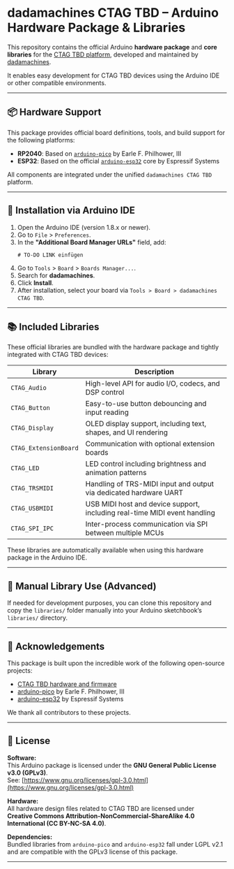 # dadamachines CTAG TBD – Arduino Hardware Package & Libraries

This repository contains the official Arduino **hardware package** and **core libraries** for the [CTAG TBD platform](https://github.com/ctag-fh-kiel/ctag-tbd), developed and maintained by [dadamachines](https://www.dadamachines.com).

It enables easy development for CTAG TBD devices using the Arduino IDE or other compatible environments.

---

## 📦 Hardware Support

This package provides official board definitions, tools, and build support for the following platforms:

- **RP2040**: Based on [`arduino-pico`](https://github.com/earlephilhower/arduino-pico) by Earle F. Philhower, III  
- **ESP32**: Based on the official [`arduino-esp32`](https://github.com/espressif/arduino-esp32) core by Espressif Systems

All components are integrated under the unified `dadamachines CTAG TBD` platform.

---

## 🚀 Installation via Arduino IDE

1. Open the Arduino IDE (version 1.8.x or newer).
2. Go to `File` > `Preferences`.
3. In the **"Additional Board Manager URLs"** field, add:
    ```
    # TO-DO LINK einfügen
    ```
4. Go to `Tools` > `Board` > `Boards Manager...`.
5. Search for **dadamachines**.
6. Click **Install**.
7. After installation, select your board via `Tools > Board > dadamachines CTAG TBD`.

---

## 📚 Included Libraries

These official libraries are bundled with the hardware package and tightly integrated with CTAG TBD devices:

| Library               | Description                                                                 |
|-----------------------|-----------------------------------------------------------------------------|
| `CTAG_Audio`          | High-level API for audio I/O, codecs, and DSP control                       |
| `CTAG_Button`         | Easy-to-use button debouncing and input reading                             |
| `CTAG_Display`        | OLED display support, including text, shapes, and UI rendering              |
| `CTAG_ExtensionBoard` | Communication with optional extension boards                                |
| `CTAG_LED`            | LED control including brightness and animation patterns                     |
| `CTAG_TRSMIDI`        | Handling of TRS-MIDI input and output via dedicated hardware UART           |
| `CTAG_USBMIDI`        | USB MIDI host and device support, including real-time MIDI event handling   |
| `CTAG_SPI_IPC`        | Inter-process communication via SPI between multiple MCUs                   |


These libraries are automatically available when using this hardware package in the Arduino IDE.

---

## 🔧 Manual Library Use (Advanced)

If needed for development purposes, you can clone this repository and copy the `libraries/` folder manually into your Arduino sketchbook’s `libraries/` directory.

---

## 🙏 Acknowledgements

This package is built upon the incredible work of the following open-source projects:

- [CTAG TBD hardware and firmware](https://github.com/ctag-fh-kiel/ctag-tbd)
- [arduino-pico](https://github.com/earlephilhower/arduino-pico) by Earle F. Philhower, III
- [arduino-esp32](https://github.com/espressif/arduino-esp32) by Espressif Systems

We thank all contributors to these projects.

---

## 📜 License

**Software:**  
This Arduino package is licensed under the **GNU General Public License v3.0 (GPLv3)**.  
See: [https://www.gnu.org/licenses/gpl-3.0.html](https://www.gnu.org/licenses/gpl-3.0.html)

**Hardware:**  
All hardware design files related to CTAG TBD are licensed under  
**Creative Commons Attribution-NonCommercial-ShareAlike 4.0 International (CC BY-NC-SA 4.0)**.

**Dependencies:**  
Bundled libraries from `arduino-pico` and `arduino-esp32` fall under LGPL v2.1 and are compatible with the GPLv3 license of this package.

---